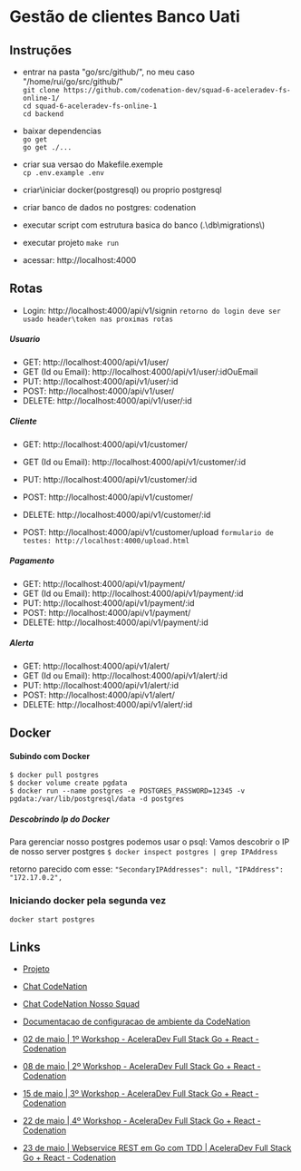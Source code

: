 # Gestão de clientes Banco Uati

## Instruções

 - entrar na pasta "go/src/github/", no meu caso "/home/rui/go/src/github/"   
   `git clone https://github.com/codenation-dev/squad-6-aceleradev-fs-online-1/`   
   `cd squad-6-aceleradev-fs-online-1`   
   `cd backend`   
   
- baixar dependencias   
   `go get`   
   `go get ./...`       

 - criar sua versao do Makefile.exemple    
   `cp .env.example .env`

 - criar\iniciar docker(postgresql) ou proprio postgresql
 - criar banco de dados no postgres: codenation
 - executar script com estrutura basica do banco (.\\db\\migrations\\)

 - executar projeto
`make run`

 - acessar: http://localhost:4000

## Rotas
 - Login: http://localhost:4000/api/v1/signin `retorno do login deve ser usado header\token nas proximas rotas`
##### Usuario
 - GET: http://localhost:4000/api/v1/user/
 - GET (Id ou Email): http://localhost:4000/api/v1/user/:idOuEmail
 - PUT: http://localhost:4000/api/v1/user/:id
 - POST: http://localhost:4000/api/v1/user/  
 - DELETE: http://localhost:4000/api/v1/user/:id   

##### Cliente
 - GET: http://localhost:4000/api/v1/customer/
 - GET (Id ou Email): http://localhost:4000/api/v1/customer/:id
 - PUT: http://localhost:4000/api/v1/customer/:id
 - POST: http://localhost:4000/api/v1/customer/  
 - DELETE: http://localhost:4000/api/v1/customer/:id   

 - POST: http://localhost:4000/api/v1/customer/upload `formulario de testes: http://localhost:4000/upload.html`   

##### Pagamento
 - GET: http://localhost:4000/api/v1/payment/
 - GET (Id ou Email): http://localhost:4000/api/v1/payment/:id
 - PUT: http://localhost:4000/api/v1/payment/:id
 - POST: http://localhost:4000/api/v1/payment/  
 - DELETE: http://localhost:4000/api/v1/payment/:id   


##### Alerta
 - GET: http://localhost:4000/api/v1/alert/
 - GET (Id ou Email): http://localhost:4000/api/v1/alert/:id
 - PUT: http://localhost:4000/api/v1/alert/:id
 - POST: http://localhost:4000/api/v1/alert/  
 - DELETE: http://localhost:4000/api/v1/alert/:id   


## Docker
#### Subindo com Docker
`$ docker pull postgres`   
`$ docker volume create pgdata`   
`$ docker run --name postgres -e POSTGRES_PASSWORD=12345 -v pgdata:/var/lib/postgresql/data -d postgres`

##### Descobrindo Ip do Docker
Para gerenciar nosso postgres podemos usar o psql:
Vamos descobrir o IP de nosso server postgres
`$ docker inspect postgres | grep IPAddress`

retorno parecido com esse:
`"SecondaryIPAddresses": null,`
`"IPAddress": "172.17.0.2",`

### Iniciando docker pela segunda vez
`docker start postgres`

## Links
  - [Projeto](https://github.com/codenation-dev/squad-6-aceleradev-fs-online-1/backend)
  - [Chat CodeNation](https://chat.codenation.com.br/)
  - [Chat CodeNation Nosso Squad](https://chat.codenation.com.br/group/fullstack-remote-1-squad6-v2)
  - [Documentacao de configuracao de ambiente da CodeNation](https://drive.google.com/file/d/1639-YzRhVUEHHbh5E-2u6mjDHeNPKzP1/view)
  
  - [02 de maio | 1º Workshop - AceleraDev Full Stack Go + React - Codenation](https://www.youtube.com/watch?v=3iUf0jk2IzY)

- [08 de maio | 2º Workshop - AceleraDev Full Stack Go + React - Codenation](https://www.youtube.com/watch?v=022c5nk-5oI)

- [15 de maio | 3º Workshop - AceleraDev Full Stack Go + React - Codenation](https://www.youtube.com/watch?v=1Aa7mabvWRk)

- [22 de maio | 4º Workshop - AceleraDev Full Stack Go + React - Codenation](https://www.youtube.com/watch?v=zZGT_DyYYSo)

- [23 de maio | Webservice REST em Go com TDD | AceleraDev Full Stack Go + React - Codenation](https://www.youtube.com/watch?v=5I_IqL4Jb9U)
